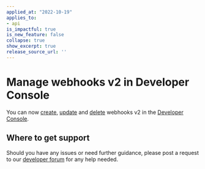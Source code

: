 ```yaml
---
applied_at: "2022-10-19"
applies_to: 
- api
is_impactful: true
is_new_feature: false
collapse: true
show_excerpt: true
release_source_url: ''
---
```


# Manage webhooks v2 in Developer Console

You can now [create][1], [update][2] and [delete][3] webhooks v2 in the [Developer Console][console]. 

## Where to get support

Should you have any issues or need further guidance, please post a request to
our [developer forum][5] for any help needed.

[1]: g://webhooks/v2/create-v2
[2]: g://webhooks/v2/update-v2
[3]: g://webhooks/v2/delete-v2
[4]: https://support.box.com/hc/en-us/sections/360009473734-Box-Partner-Resources
[5]: https://support.box.com/hc/en-us/community/topics/360001932973-Platform-and-Developer-Forum
[console]: https://app.box.com/developers/console